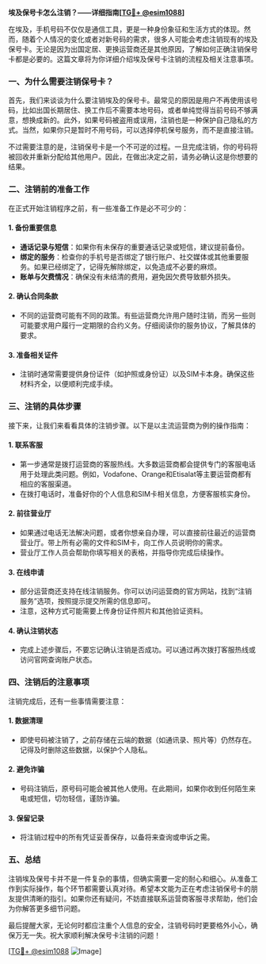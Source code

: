**埃及保号卡怎么注销？——详细指南[[TG💪+ @esim1088](https://t.me/s/esim1088)]**

在埃及，手机号码不仅仅是通信工具，更是一种身份象征和生活方式的体现。然而，随着个人情况的变化或者对新号码的需求，很多人可能会考虑注销现有的埃及保号卡。无论是因为出国定居、更换运营商还是其他原因，了解如何正确注销保号卡都是必要的。这篇文章将为你详细介绍埃及保号卡注销的流程及相关注意事项。

### 一、为什么需要注销保号卡？

首先，我们来谈谈为什么要注销埃及的保号卡。最常见的原因是用户不再使用该号码，比如出国长期居住、换工作后不需要本地号码，或者单纯觉得当前号码不够满意，想换成新的。此外，如果号码被盗用或误用，注销也是一种保护自己隐私的方式。当然，如果你只是暂时不用号码，可以选择停机保号服务，而不是直接注销。

不过需要注意的是，注销保号卡是一个不可逆的过程。一旦完成注销，你的号码将被回收并重新分配给其他用户。因此，在做出决定之前，请务必确认这是你想要的结果。

### 二、注销前的准备工作

在正式开始注销程序之前，有一些准备工作是必不可少的：

#### 1. **备份重要信息**
   - **通话记录与短信**：如果你有未保存的重要通话记录或短信，建议提前备份。
   - **绑定的服务**：检查你的手机号是否绑定了银行账户、社交媒体或其他重要服务。如果已经绑定了，记得先解除绑定，以免造成不必要的麻烦。
   - **账单与欠费情况**：确保没有未结清的费用，避免因欠费导致额外损失。

#### 2. **确认合同条款**
   - 不同的运营商可能有不同的政策。有些运营商允许用户随时注销，而另一些则可能要求用户履行一定期限的合约义务。仔细阅读你的服务协议，了解具体的要求。

#### 3. **准备相关证件**
   - 注销时通常需要提供身份证件（如护照或身份证）以及SIM卡本身。确保这些材料齐全，以便顺利完成手续。

### 三、注销的具体步骤

接下来，让我们来看看具体的注销步骤。以下是以主流运营商为例的操作指南：

#### 1. **联系客服**
   - 第一步通常是拨打运营商的客服热线。大多数运营商都会提供专门的客服电话用于处理此类问题。例如，Vodafone、Orange和Etisalat等主要运营商都有相应的客服渠道。
   - 在拨打电话时，准备好你的个人信息和SIM卡相关信息，方便客服核实身份。

#### 2. **前往营业厅**
   - 如果通过电话无法解决问题，或者你想亲自办理，可以直接前往最近的运营商营业厅。带上所有必需的文件和SIM卡，向工作人员说明你的需求。
   - 营业厅工作人员会帮助你填写相关的表格，并指导你完成后续操作。

#### 3. **在线申请**
   - 部分运营商还支持在线注销服务。你可以访问运营商的官方网站，找到“注销服务”选项，按照提示提交所需的信息即可。
   - 注意，这种方式可能需要上传身份证件照片和其他验证资料。

#### 4. **确认注销状态**
   - 完成上述步骤后，不要忘记确认注销是否成功。可以通过再次拨打客服热线或访问官网查询账户状态。

### 四、注销后的注意事项

注销完成后，还有一些事情需要注意：

#### 1. **数据清理**
   - 即使号码被注销了，之前存储在云端的数据（如通讯录、照片等）仍然存在。记得及时删除这些数据，以保护个人隐私。

#### 2. **避免诈骗**
   - 号码注销后，原号码可能会被其他人使用。在此期间，如果你收到任何陌生来电或短信，切勿轻信，谨防诈骗。

#### 3. **保留记录**
   - 将注销过程中的所有凭证妥善保存，以备将来查询或申诉之需。

### 五、总结

注销埃及保号卡并不是一件复杂的事情，但确实需要一定的耐心和细心。从准备工作到实际操作，每个环节都需要认真对待。希望本文能为正在考虑注销保号卡的朋友提供清晰的指引。如果你还有疑问，不妨直接联系运营商客服寻求帮助，他们会为你解答更多细节问题。

最后提醒大家，无论何时都应注重个人信息的安全，注销号码时更要格外小心，确保万无一失。祝大家顺利解决保号卡注销的问题！

[[TG💪+ @esim1088](https://t.me/s/esim1088) ![Image](https://i.postimg.cc/4NQfJmqS/Snipaste-2025-05-13-00-14-12.png)]